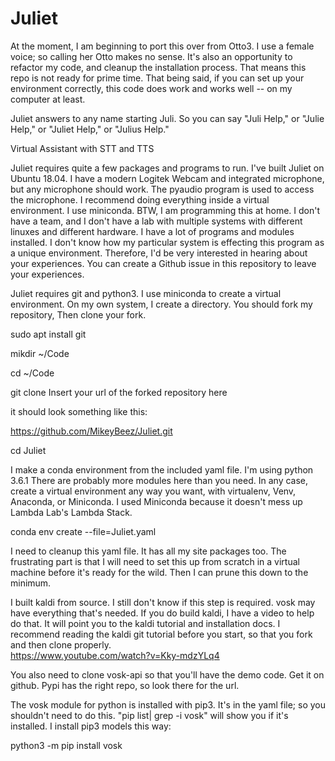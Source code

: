# Juliet
At the moment, I am beginning to port this over from Otto3.  I use a female voice; so calling her Otto makes no sense.  It's also an opportunity to refactor my code, and cleanup the installation process. That means this repo is not ready for prime time.  That being said, if you can set up your environment correctly, this code does work and works well -- on my computer at least.

Juliet answers to any name starting Juli.  So you can say "Juli Help," or "Julie Help," or "Juliet Help," or "Julius Help."

Virtual Assistant with STT and TTS

Juliet requires quite a few packages and programs to run.  I've built Juliet on Ubuntu 18.04.  I have a modern Logitek Webcam and integrated microphone, but any microphone should work.  The pyaudio program is used to access the microphone.  I recommend doing everything inside a virtual environment.  I use miniconda.  BTW, I am programming this at home.  I don't have a team, and I don't have a lab with multiple systems with different linuxes and different hardware.  I have a lot of programs and modules installed.  I don't know how my particular system is effecting this program as a unique environment.  Therefore, I'd be very interested in hearing about your experiences.  You can create a Github issue in this repository to leave your experiences.  

Juliet requires git and python3. I use miniconda to create a virtual environment. On my own system, I create a directory.  You should fork my repository,  Then clone your fork. 
  
   sudo apt install git
  
   mikdir ~/Code
   
   cd ~/Code
   
   git clone Insert your url of the forked repository here  
  
   it should look something like this:  
  
  https://github.com/MikeyBeez/Juliet.git
  
  cd Juliet

I make a conda environment from the included yaml file. I'm using python 3.6.1  There are probably more modules here than you need.  In any case, create a virtual environment any way you want, with virtualenv, Venv, Anaconda, or Miniconda.  I used Miniconda because it doesn't mess up Lambda Lab's Lambda Stack. 
  
  conda env create --file=Juliet.yaml
  
I need to cleanup this yaml file.  It has all my site packages too.
The frustrating part is that I will need to set this up from scratch in a virtual machine before it's ready for the wild.  Then I can prune this down to the minimum.   

I built kaldi from source.  I still don't know if this step is required.  vosk may have everything that's needed.  If you do build kaldi, I have a video to help do that.  It will point you to the kaldi tutorial and installation docs.  I recommend reading the kaldi git tutorial before you start, so that you fork and then clone properly.  
https://www.youtube.com/watch?v=Kky-mdzYLq4

You also need to clone vosk-api so that you'll have the demo code.  Get it on github.  Pypi has the right repo, so look there for the url.  

The vosk module for python is installed with pip3.  It's in the yaml file; so you shouldn't need to do this.  "pip list| grep -i vosk"  will show you if it's installed.  I install pip3 models this way: 

python3 -m pip install vosk



